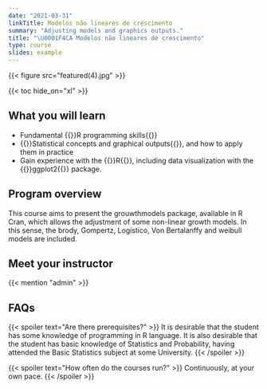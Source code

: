 ```yaml
---
date: "2021-03-31"
linkTitle: Modelos não lineares de crescimento
summary: "Adjusting models and graphics outputs."
title: "\U0001F4CA Modelos não lineares de crescimento"
type: course
slides: example
---
```


{{< figure src="featured(4).jpg" >}}

{{< toc hide_on="xl" >}}

## What you will learn

- Fundamental {{<hl>}}R programming skills{{</hl>}}
- {{<hl>}}Statistical concepts and graphical outputs{{</hl>}}, and how to apply them in practice
- Gain experience with the {{<hl>}}R{{</hl>}}, including data visualization with the {{<hl>}}ggplot2{{</hl>}} package.

## Program overview

This course aims to present the grouwthmodels package, available in R Cran, which allows the adjustment of some non-linear growth models. In this sense, the brody, Gompertz, Logístico, Von Bertalanffy and weibull models are included.


## Meet your instructor

{{< mention "admin" >}}

## FAQs

{{< spoiler text="Are there prerequisites?" >}}
It is desirable that the student has some knowledge of programming in R language. It is also desirable that the student has basic knowledge of Statistics and Probability, having attended the Basic Statistics subject at some University.
{{< /spoiler >}}

{{< spoiler text="How often do the courses run?" >}}
Continuously, at your own pace.
{{< /spoiler >}}





